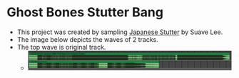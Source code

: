 # Ghost Bones Stutter Bang
* This project was created by sampling [Japanese Stutter](https://www.youtube.com/watch?v=eq7V06U0fBM&ab_channel=SuaveLee) by Suave Lee.
* The image below depicts the waves of 2 tracks.
* The top wave is original track.
    * ![./japanese-stutter.png](./japanese-stutter.png)